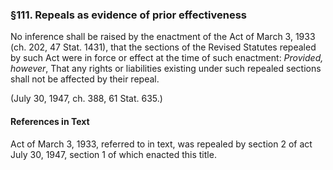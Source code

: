### §111. Repeals as evidence of prior effectiveness ###

No inference shall be raised by the enactment of the Act of March 3, 1933 (ch. 202, 47 Stat. 1431), that the sections of the Revised Statutes repealed by such Act were in force or effect at the time of such enactment: *Provided, however*, That any rights or liabilities existing under such repealed sections shall not be affected by their repeal.

(July 30, 1947, ch. 388, 61 Stat. 635.)

#### References in Text ####

Act of March 3, 1933, referred to in text, was repealed by section 2 of act July 30, 1947, section 1 of which enacted this title.